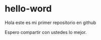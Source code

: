 # hello-word

Hola este es mi primer repositorio en github 

Espero compartir con ustedes lo mejor.

